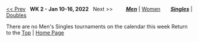 <a name="top"></a>[<< Prev](men_singles_2145.md) &nbsp; **WK 2 - Jan 10-16, 2022** &nbsp; Next >> &nbsp;&nbsp;&nbsp;&nbsp;&nbsp;&nbsp;&nbsp; [***Men***](./men_singles_2202.md) &#124; [Women](./women_singles_2202.md) &nbsp;&nbsp;&nbsp;&nbsp;&nbsp; [***Singles***](./men_singles_2202.md) &#124; [Doubles](./men_doubles_2202.md)

There are no Men's Singles tournaments on the calendar this week
Return to the [Top](./${gender}_${type}_${weekCode}.md) &#124; [Home Page](../../index.md)